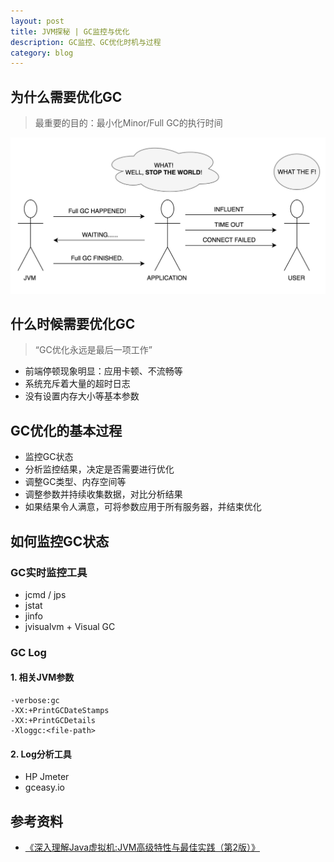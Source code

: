 ```yaml
---
layout: post
title: JVM探秘 | GC监控与优化
description: GC监控、GC优化时机与过程
category: blog
---
```


## 为什么需要优化GC

> 最重要的目的：最小化Minor/Full GC的执行时间

![full-gc](../images/full-gc.png)



## 什么时候需要优化GC

> “GC优化永远是最后一项工作”

- 前端停顿现象明显：应用卡顿、不流畅等
- 系统充斥着大量的超时日志
- 没有设置内存大小等基本参数



## GC优化的基本过程

- 监控GC状态
- 分析监控结果，决定是否需要进行优化
- 调整GC类型、内存空间等
- 调整参数并持续收集数据，对比分析结果
- 如果结果令人满意，可将参数应用于所有服务器，并结束优化



## 如何监控GC状态

### GC实时监控工具

- jcmd / jps
- jstat
- jinfo
- jvisualvm + Visual GC

### GC Log

#### 1. 相关JVM参数

```
-verbose:gc
-XX:+PrintGCDateStamps
-XX:+PrintGCDetails
-Xloggc:<file-path>
```

#### 2. Log分析工具

- HP Jmeter
- gceasy.io



## 参考资料

- [《深入理解Java虚拟机:JVM高级特性与最佳实践（第2版）》][1]

[1]: https://www.amazon.cn/%E5%9B%BE%E4%B9%A6/dp/B00D2ID4PK/ref=sr_1_1?ie=UTF8&qid=1490516490&sr=8-1&keywords=%E6%B7%B1%E5%85%A5%E7%90%86%E8%A7%A3java%E8%99%9A%E6%8B%9F%E6%9C%BA
